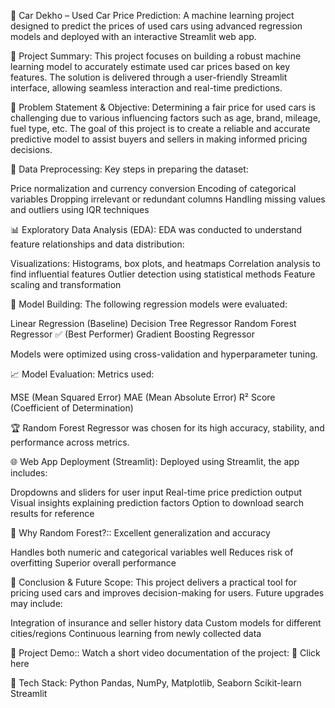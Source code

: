 🚗 Car Dekho – Used Car Price Prediction:
A machine learning project designed to predict the prices of used cars using advanced regression models and deployed with an interactive Streamlit web app.

📌 Project Summary:
This project focuses on building a robust machine learning model to accurately estimate used car prices based on key features. The solution is delivered through a user-friendly Streamlit interface, allowing seamless interaction and real-time predictions.

🎯 Problem Statement & Objective:
Determining a fair price for used cars is challenging due to various influencing factors such as age, brand, mileage, fuel type, etc. The goal of this project is to create a reliable and accurate predictive model to assist buyers and sellers in making informed pricing decisions.

🧹 Data Preprocessing:
Key steps in preparing the dataset:

Price normalization and currency conversion
Encoding of categorical variables
Dropping irrelevant or redundant columns
Handling missing values and outliers using IQR techniques

📊 Exploratory Data Analysis (EDA):
EDA was conducted to understand feature relationships and data distribution:

Visualizations: Histograms, box plots, and heatmaps
Correlation analysis to find influential features
Outlier detection using statistical methods
Feature scaling and transformation

🤖 Model Building:
The following regression models were evaluated:

Linear Regression (Baseline)
Decision Tree Regressor
Random Forest Regressor ✅ (Best Performer)
Gradient Boosting Regressor

Models were optimized using cross-validation and hyperparameter tuning.

📈 Model Evaluation:
Metrics used:

MSE (Mean Squared Error)
MAE (Mean Absolute Error)
R² Score (Coefficient of Determination)

🏆 Random Forest Regressor was chosen for its high accuracy, stability, and performance across metrics.

🌐 Web App Deployment (Streamlit):
Deployed using Streamlit, the app includes:

Dropdowns and sliders for user input
Real-time price prediction output
Visual insights explaining prediction factors
Option to download search results for reference

🧠 Why Random Forest?::
Excellent generalization and accuracy

Handles both numeric and categorical variables well
Reduces risk of overfitting
Superior overall performance

🔮 Conclusion & Future Scope:
This project delivers a practical tool for pricing used cars and improves decision-making for users. Future upgrades may include:

Integration of insurance and seller history data
Custom models for different cities/regions
Continuous learning from newly collected data

🎥 Project Demo::
Watch a short video documentation of the project:
📎 Click here

🚀 Tech Stack:
Python
Pandas, NumPy, Matplotlib, Seaborn
Scikit-learn
Streamlit


